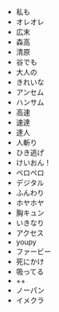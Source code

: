 * 私も
* オレオレ
* 広末
* 森高
* 清原
* 谷でも
* 大人の
* きれいな
* アンセム
* ハンサム
* 高速
* 速達
* 達人
* 人斬り
* ひき逃げ
* けいおん！
* ペロペロ
* デジタル
* ふんわり
* ホヤホヤ
* 胸キュン
* いきなり
* アクセス
* youpy
* ファービー
* 死にかけ
* 吸ってる
* ++
* ノーパン
* イメクラ


